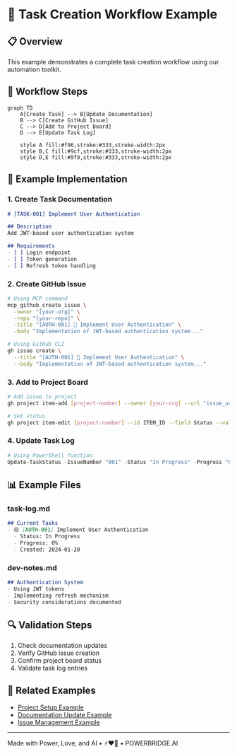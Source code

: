 # 🔄 Task Creation Workflow Example

## 📋 Overview
This example demonstrates a complete task creation workflow using our automation toolkit.

## 🔄 Workflow Steps

```mermaid
graph TD
    A[Create Task] --> B[Update Documentation]
    B --> C[Create GitHub Issue]
    C --> D[Add to Project Board]
    D --> E[Update Task Log]
    
    style A fill:#f96,stroke:#333,stroke-width:2px
    style B,C fill:#9cf,stroke:#333,stroke-width:2px
    style D,E fill:#9f9,stroke:#333,stroke-width:2px
```

## 📝 Example Implementation

### 1. Create Task Documentation
```markdown
# [TASK-001] Implement User Authentication

## Description
Add JWT-based user authentication system

## Requirements
- [ ] Login endpoint
- [ ] Token generation
- [ ] Refresh token handling
```

### 2. Create GitHub Issue
```bash
# Using MCP command
mcp_github_create_issue \
  -owner "[your-org]" \
  -repo "[your-repo]" \
  -title "[AUTH-001] 🔐 Implement User Authentication" \
  -body "Implementation of JWT-based authentication system..."

# Using GitHub CLI
gh issue create \
  --title "[AUTH-001] 🔐 Implement User Authentication" \
  --body "Implementation of JWT-based authentication system..."
```

### 3. Add to Project Board
```bash
# Add issue to project
gh project item-add [project-number] --owner [your-org] --url "issue_url"

# Set status
gh project item-edit [project-number] --id ITEM_ID --field Status --value "In Progress"
```

### 4. Update Task Log
```powershell
# Using PowerShell function
Update-TaskStatus -IssueNumber "001" -Status "In Progress" -Progress "0%"
```

## 📊 Example Files

### task-log.md
```markdown
## Current Tasks
- 🟡 [AUTH-001] Implement User Authentication
  - Status: In Progress
  - Progress: 0%
  - Created: 2024-01-20
```

### dev-notes.md
```markdown
## Authentication System
- Using JWT tokens
- Implementing refresh mechanism
- Security considerations documented
```

## 🔍 Validation Steps
1. Check documentation updates
2. Verify GitHub issue creation
3. Confirm project board status
4. Validate task log entries

## 🔗 Related Examples
- [Project Setup Example](../project-setup-workflow/)
- [Documentation Update Example](../documentation-workflow/)
- [Issue Management Example](../issue-management-workflow/)

---

Made with Power, Love, and AI •  ⚡️❤️🤖 •  POWERBRIDGE.AI 